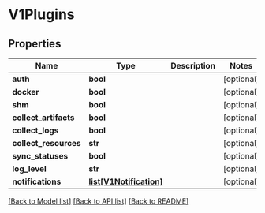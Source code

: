 # V1Plugins

## Properties
Name | Type | Description | Notes
------------ | ------------- | ------------- | -------------
**auth** | **bool** |  | [optional] 
**docker** | **bool** |  | [optional] 
**shm** | **bool** |  | [optional] 
**collect_artifacts** | **bool** |  | [optional] 
**collect_logs** | **bool** |  | [optional] 
**collect_resources** | **str** |  | [optional] 
**sync_statuses** | **bool** |  | [optional] 
**log_level** | **str** |  | [optional] 
**notifications** | [**list[V1Notification]**](V1Notification.md) |  | [optional] 

[[Back to Model list]](../README.md#documentation-for-models) [[Back to API list]](../README.md#documentation-for-api-endpoints) [[Back to README]](../README.md)


